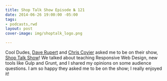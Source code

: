```yaml
---
title: Shop Talk Show Episode № 121
date: 2014-06-26 19:00:00 -05:00
tags:
- podcasts,rwd
layout: post
cover-image: img/shoptalk_logo.png

---
```


Cool Dudes, [Dave Rupert](https://twitter.com/davatron5000) and [Chris Coyier](https://twitter.com/chriscoyier) asked me to be on their show, [Shop Talk Show](http://shoptalkshow.com/episodes/121-sam-kapila/)! We talked about teaching Responsive Web Design, new tools like Gulp and Grunt, and I shared my opinions on some audience questions. I am so happy they asked me to be on the show; I really enjoyed it!
